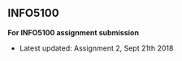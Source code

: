 ## INFO5100

**For INFO5100 assignment submission**

* Latest updated: Assignment 2, Sept 21th 2018
